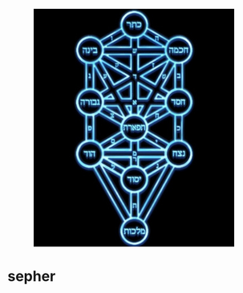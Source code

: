 <p align="center">
  <img src="https://github.com/kaliv0/sepher/blob/main/assets/sepher.jpg?raw=true" width="400" alt="Sepher">
</p>

# sepher
